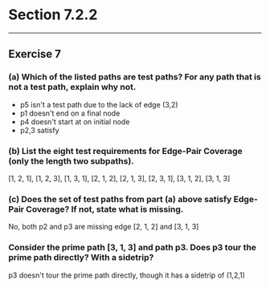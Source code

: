 # Section 7.2.2
----------------
## Exercise  7

### (a) Which of the listed paths are test paths? For any path that is not a test path, explain why not.

- p5 isn't a test path due to the lack of edge (3,2)
- p1 doesn't end on a final node
- p4 doesn't start at on initial node
- p2,3 satisfy


### (b) List the eight test requirements for Edge-Pair Coverage (only the length two subpaths).

[1, 2, 1], [1, 2, 3], [1, 3, 1], [2, 1, 2],
[2, 1, 3], [2, 3, 1], [3, 1, 2], [3, 1, 3] 

### (c) Does the set of test paths from part (a) above satisfy Edge-Pair Coverage? If not, state what is missing.

No, both p2 and p3 are missing edge [2, 1, 2] and [3, 1, 3]

### Consider the prime path [3, 1, 3] and path p3. Does p3 tour the prime path directly? With a sidetrip?

p3 doesn't tour the prime path directly, though it has a sidetrip of (1,2,1)

